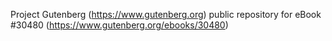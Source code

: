Project Gutenberg (https://www.gutenberg.org) public repository for eBook #30480 (https://www.gutenberg.org/ebooks/30480)
